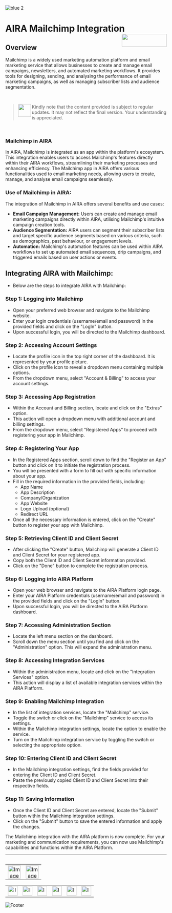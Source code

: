 ![blue 2](https://github.com/airacommunity/AIRA-User-Guide/assets/153823636/d8d04150-3b32-4b48-8485-07dc3c67fbaa)
# AIRA Mailchimp Integration <img align="right" width="140" height="40" src="https://github.com/airacommunity/AIRA-User-Guide-Images/blob/main/ARIA%20Logo%202.png?raw=true">

## Overview
Mailchimp is a widely used marketing automation platform and email marketing service that allows businesses to create and manage email campaigns, newsletters, and automated marketing workflows. It provides tools for designing, sending, and analysing the performance of email marketing campaigns, as well as managing subscriber lists and audience segmentation.

<br>

> <img align="left" width="40" height="40" src="https://github.com/airacommunity/AIRA-User-Guide-Images/blob/main/icon-caution.jpg?raw=true"> Kindly note that the content provided is subject to regular updates. It may not reflect the final version. Your understanding is appreciated.

<br>

### Mailchimp in AIRA
In AIRA, Mailchimp is integrated as an app within the platform's ecosystem. This integration enables users to access Mailchimp's features directly within their AIRA workflows, streamlining their marketing processes and enhancing efficiency. The Mailchimp app in AIRA offers various functionalities used to email marketing needs, allowing users to create, manage, and analyse email campaigns seamlessly.

### Use of Mailchimp in AIRA:
The integration of Mailchimp in AIRA offers several benefits and use cases:

- **Email Campaign Management:** Users can create and manage email marketing campaigns directly within AIRA, utilising Mailchimp's intuitive campaign creation tools.
- **Audience Segmentation:** AIRA users can segment their subscriber lists and target specific audience segments based on various criteria, such as demographics, past behaviour, or engagement levels.
- **Automation:** Mailchimp's automation features can be used within AIRA workflows to set up automated email sequences, drip campaigns, and triggered emails based on user actions or events.

## Integrating AIRA with Mailchimp:
- Below are the steps to integrate AIRA with Mailchimp:

### Step 1: Logging into Mailchimp
- Open your preferred web browser and navigate to the Mailchimp website.
- Enter your login credentials (username/email and password) in the provided fields and click on the "LogIn" button.
- Upon successful login, you will be directed to the Mailchimp dashboard.

### Step 2: Accessing Account Settings
- Locate the profile icon in the top right corner of the dashboard. It is represented by your profile picture.
- Click on the profile icon to reveal a dropdown menu containing multiple options.
- From the dropdown menu, select "Account & Billing" to access your account settings.

### Step 3: Accessing App Registration
- Within the Account and Billing section, locate and click on the "Extras" option.
- This action will open a dropdown menu with additional account and billing settings.
- From the dropdown menu, select "Registered Apps" to proceed with registering your app in Mailchimp.

### Step 4: Registering Your App
- In the Registered Apps section, scroll down to find the "Register an App" button and click on it to initiate the registration process.
- You will be presented with a form to fill out with specific information about your app.
- Fill in the required information in the provided fields, including:
  - App Name
  - App Description
  - Company/Organization
  - App Website
  - Logo Upload (optional)
  - Redirect URL
- Once all the necessary information is entered, click on the "Create" button to register your app with Mailchimp.


### Step 5: Retrieving Client ID and Client Secret
- After clicking the "Create" button, Mailchimp will generate a Client ID and Client Secret for your registered app.
- Copy both the Client ID and Client Secret information provided.
- Click on the "Done" button to complete the registration process.


### Step 6: Logging into AIRA Platform
- Open your web browser and navigate to the AIRA Platform login page.
- Enter your AIRA Platform credentials (username/email and password) in the provided fields and click on the "LogIn" button.
- Upon successful login, you will be directed to the AIRA Platform dashboard.

### Step 7: Accessing Administration Section
- Locate the left menu section on the dashboard.
- Scroll down the menu section until you find and click on the "Administration" option. This will expand the administration menu.

### Step 8: Accessing Integration Services
- Within the administration menu, locate and click on the "Integration Services" option.
- This action will display a list of available integration services within the AIRA Platform.

### Step 9: Enabling Mailchimp Integration
- In the list of integration services, locate the "Mailchimp" service.
- Toggle the switch or click on the "Mailchimp" service to access its settings.
- Within the Mailchimp integration settings, locate the option to enable the service.
- Turn on the Mailchimp integration service by toggling the switch or selecting the appropriate option.


### Step 10: Entering Client ID and Client Secret
- In the Mailchimp integration settings, find the fields provided for entering the Client ID and Client Secret.
- Paste the previously copied Client ID and Client Secret into their respective fields.

### Step 11: Saving Information
- Once the Client ID and Client Secret are entered, locate the "Submit"  button within the Mailchimp integration settings.
- Click on the "Submit" button to save the entered information and apply the changes.


The Mailchimp integration with the AIRA platform is now complete. For your marketing and communication requirements, you can now use Mailchimp's capabilities and functions within the AIRA Platform.

----

<table align="right" border="0">
    <tr>
      <td align="center"><a href="https://aira.fr/"><img src="https://github.com/airacommunity/AIRA-User-Guide-Images/blob/main/icon-previous.png" alt="Image 5" width="40" height="40"></a></td>
      <td align="center"><a href="https://aira.fr/"><img src="https://github.com/airacommunity/AIRA-User-Guide-Images/blob/main/icon-next.png" alt="Image 5" width="40" height="40"></a></td>
    </tr>
</table>

<br>
<br>
<br>

<table border="0" align="center">
  <tr>
    <td align="center"><a href="https://aira.fr/"><img src="https://github.com/airacommunity/AIRA-User-Guide-Images/blob/main/icon-website.png?raw=true" alt="Image 5" width="30" height="30"></a></td>
    <td><a href="https://www.linkedin.com/company/aira-rpa/"><img src="https://github.com/airacommunity/AIRA-User-Guide-Images/blob/main/icon%20-%20linkedin.png?raw=true" alt="Image 1" width="30" height="30"></a></td>
    <td><a href="https://www.instagram.com/connect_aira/"><img src="https://github.com/airacommunity/AIRA-User-Guide-Images/blob/main/icon-instagram.png?raw=true" alt="Image 2" width="30" height="30"></a></td>
    <td><a href="https://www.youtube.com/channel/UCHHCcwQrx-_19sAhu-2R4ww"><img src="https://github.com/airacommunity/AIRA-User-Guide-Images/blob/main/icon%20-%20youtube.png?raw=true" alt="Image 3" width="30" height="30"></a></td>
    <td><a href="https://twitter.com/Aira_RPA"><img src="https://github.com/airacommunity/AIRA-User-Guide-Images/blob/main/icon%20-%20twitter.png?raw=true" alt="Image 4" width="30" height="30"></a></td>
    <td><a href="mailto:connect@aira.fr"><img src="https://github.com/airacommunity/AIRA-User-Guide-Images/blob/main/icon%20-%20gmail.png?raw=true" alt="Image 6" width="30" height="30"></a></td>
  </tr>
</table>


![Footer](https://github.com/airacommunity/AIRA-User-Guide/assets/153823636/6bb25f04-ad9c-476c-b653-c3c1dac1a868)
